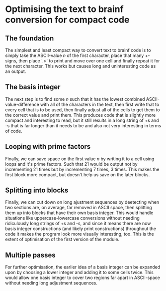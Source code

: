 # Optimising the text to brainf conversion for compact code

## The foundation

The simplest and least compact way to convert text to brainf code is to simply take the ASCII-value *n* of the first character, place that many +-signs, then place '.>' to print and move over one cell and finally repeat it for the next character. This works but causes long and uninteresting code as an output.

## The basis integer

The next step is to find some *n* such that it has the lowest combined ASCII-value-difference with all of the characters in the text, then first write that to every cell that is to be used, then finally adjust all of the cells to get them to the correct value and print them. This produces code that is slightly more compact and interesting to read, but it still results in a long string of +s and -s that is far longer than it needs to be and also not very interesting in terms of code.

## Looping with prime factors

Finally, we can save space on the first value *n* by writing it to a cell using loops and it's prime factors. Such that 21 would be output not by incrementing 21 times but by incrementing 7 times, 3 times. This makes the first block more compact, but doesn't help us save on the later blocks.

## Splitting into blocks

Finally, we can cut down on long ajustment sequences by deetecting when two sections are, on average, far removed in ASCII space, then splitting them up into blocks that have their own basis integer. This would handle situations like uppercase-lowercase conversions without needing ridiculously long strings of +s and -s, and since it means there are now basis integer constructions (and likely print constructions) throughout the code it makes the program look more visually interesting, too. This is the extent of optimisation of the first version of the module.

## Multiple passes

For further optimisation, the earlier idea of a basis integer can be expanded upon by choosing a lower integer and adding it to some cells twice. This would allow one basis integer to cover two regions far apart in ASCII-space without needing long adjustment sequences.
